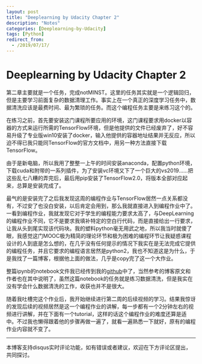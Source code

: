 ```yaml
---
layout: post
title: "Deeplearning by Udacity Chapter 2"
description: "Notes"
categories: [Deeplearning-by-Udacity]
tags: [Python]
redirect_from:
  - /2019/07/17/
---
```


# Deeplearning by Udacity Chapter 2  

第二章主要就是一个任务，完成notMINST。这里的任务其实就是一个逻辑回归，但是主要学习前面复杂的数据清理工作。事实上在一个真正的深度学习任务中，数据清洗应该是最费时间、最为繁琐的任务。而这个编程任务主要是来练习这个的。  

在练习之前，首先要安装这门课程所要应用的环境，这门课程要求用docker以容器的方式来运行所需的TensorFlow环境，但是他提供的文件已经废弃了，好不容易升级了专业版win10安装了docker，输入他提供的容器地址结果并无反应，所以迫不得已我只能同TensorFlow的官方文档中，用另一种方法直接下载TensorFlow。  

由于是新电脑，所以我用了整整一上午的时间安装anaconda，配置python环境，下载cuda和附带的一系列插件，为了安装vc环境又下了一个巨大的vs2019……把这些乱七八糟的弄完后，最后用pip安装了TensorFlow2.0，将版本全部对应起来，总算是安装完成了。  

最气的是安装完了之后我发现这周的编程作业与TensorFlow居然一点关系都没有，不过安了也没白安装，以后肯定会用到，那么我就直接进入到编程作业中了。一看到编程作业，我就发现它对于学生的编程能力要求太高了，与DeepLearning的编程作业不同，它不是要求我填补特定的空白行代码，而是直接给出一行要求，让我从头到尾实现该代码块。我的塑料python毫无用武之地，所以我当时就傻了眼，我感觉这门MOOC极为精简的理论环节和极为困难的编程环节让我疑惑课程设计的人到底是怎么想的，在几乎没有任何提示的情况下我实在是无法完成它提供的编程任务，并且它要求的编程语言居然是python2，我也不知道这是为什么，于是我找了一篇博客，根据他上面的做法，几乎是copy完了这一个大作业。  

整篇ipynb的notebook文件我已经传到我的[github](https://github.com/JustinYuu/Deeplearning-study/blob/master/Deeplearning-Udacity/1_notMINST.ipynb)中了，当然参考的博客原文和作者也在其中说明了，虽然这篇notebook的任务就是练习数据清洗，但是我实在没有学会什么数据清洗的工作，收获也并不是很大。  

随着我吐槽完这个作业后，我开始继续进行第二周的后续视频的学习。结果我惊讶的发现后续的视频居然是这一个编程作业的讲解，每一步都有一个2分钟左右的视频进行讲解，并在下面有一个tutorial，这样的话这个编程作业的难度还算是适中。不过我也懒得跟着他的步骤再做一遍了，就看一遍熟悉一下就好，原有的编程作业内容就不变了。  

---
本博客支持disqus实时评论功能，如有错误或者建议，欢迎在下方评论区提出，共同探讨。  
